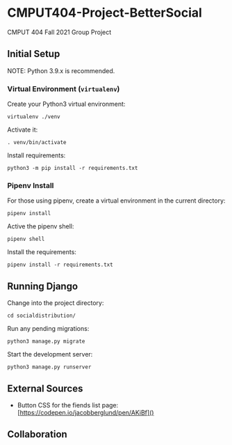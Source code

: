 # CMPUT404-Project-BetterSocial
CMPUT 404 Fall 2021 Group Project

## Initial Setup

NOTE: Python 3.9.x is recommended.

### Virtual Environment (`virtualenv`)

Create your Python3 virtual environment:
```console
virtualenv ./venv
```

Activate it:
```console
. venv/bin/activate
```

Install requirements:
```console
python3 -m pip install -r requirements.txt
```

### Pipenv Install

For those using pipenv, create a virtual environment in the current directory:
```console
pipenv install
```

Active the pipenv shell:
```console
pipenv shell
```

Install the requirements:
```console
pipenv install -r requirements.txt
```

## Running Django

Change into the project directory:
```console
cd socialdistribution/
```

Run any pending migrations:

```console
python3 manage.py migrate
```

Start the development server:

```console
python3 manage.py runserver
```

## External Sources

- Button CSS for the fiends list page: [https://codepen.io/jacobberglund/pen/AKiBf]()

## Collaboration
